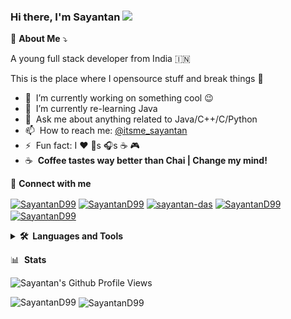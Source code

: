 ### Hi there, I'm Sayantan <a href=""><img src="https://media.giphy.com/media/hvRJCLFzcasrR4ia7z/giphy.gif" width="25px"></a>

🧔&nbsp;**About&nbsp;Me**&nbsp;⤵️

A young full stack developer from India 🇮🇳

This is the place where I opensource stuff and break things :rofl:

  - 🔭 &nbsp;I’m currently working on something cool :wink:
  - 🌱 &nbsp;I’m currently re-learning Java
  - 💬 &nbsp;Ask me about anything related to Java/C++/C/Python
  - 📫 &nbsp;How to reach me: [@itsme_sayantan](https://twitter.com/itsme_sayantan)
  - ⚡ &nbsp;Fun fact: I :heart: :dog:s 🎧s ☕ 🎮 
  - ☕ &nbsp;**Coffee tastes way better than Chai | Change my mind!** 

🔗&nbsp;**Connect with me**
<p align="left">
<a href="https://twitter.com/itsme_sayantan" target="blank"><img align="center" src="https://raw.githubusercontent.com/rahuldkjain/github-profile-readme-generator/master/src/images/icons/Social/twitter.svg" alt="SayantanD99" height="30" width="40" /></a>
<a href="https://www.linkedin.com/in/sayantand99/" target="blank"><img align="center" src="https://raw.githubusercontent.com/rahuldkjain/github-profile-readme-generator/master/src/images/icons/Social/linked-in-alt.svg" alt="SayantanD99" height="30" width="40" /></a>
<a href="https://stackoverflow.com/users/15909694/" target="blank"><img align="center" src="https://raw.githubusercontent.com/rahuldkjain/github-profile-readme-generator/master/src/images/icons/Social/stack-overflow.svg" alt="sayantan-das" height="30" width="40" /></a>
<a href="https://www.hackerrank.com/SayantanD99" target="blank"><img align="center" src="https://raw.githubusercontent.com/rahuldkjain/github-profile-readme-generator/master/src/images/icons/Social/hackerrank.svg" alt="SayantanD99" height="30" width="40" /></a>
<a href="https://leetcode.com/SayantanD99/" target="blank"><img align="center" src="https://raw.githubusercontent.com/rahuldkjain/github-profile-readme-generator/master/src/images/icons/Social/leet-code.svg" alt="SayantanD99" height="30" width="40" /></a>

<details>
  <summary><b>🛠️&nbsp;&nbsp;Languages&nbsp;and&nbsp;Tools</b></summary>
  <br/>
  <p align="left"> <code><img height="20" src="https://raw.githubusercontent.com/github/explore/80688e429a7d4ef2fca1e82350fe8e3517d3494d/topics/javascript/javascript.png"></code>
<code><img height="20" src="https://raw.githubusercontent.com/github/explore/80688e429a7d4ef2fca1e82350fe8e3517d3494d/topics/typescript/typescript.png"></code>
<code><img height="20" src="https://raw.githubusercontent.com/github/explore/80688e429a7d4ef2fca1e82350fe8e3517d3494d/topics/react/react.png"></code>
<code><img height="20" src="https://raw.githubusercontent.com/github/explore/5c058a388828bb5fde0bcafd4bc867b5bb3f26f3/topics/graphql/graphql.png"></code>
<code><img height="20" src="https://raw.githubusercontent.com/github/explore/80688e429a7d4ef2fca1e82350fe8e3517d3494d/topics/nodejs/nodejs.png"></code></p>
</details>
 
📊 &nbsp;**Stats**
   
![Sayantan's Github Profile Views](https://komarev.com/ghpvc/?username=SayantanD99&color=blueviolet)

<p><img align="left" src="https://github-readme-stats.vercel.app/api/top-langs?username=SayantanD99&show_icons=true&locale=en&layout=compact" alt="SayantanD99"/></p>

<p>&nbsp;<img align="center" src="https://github-readme-stats.vercel.app/api?username=SayantanD99&show_icons=true&locale=en" alt="SayantanD99"/></p>
